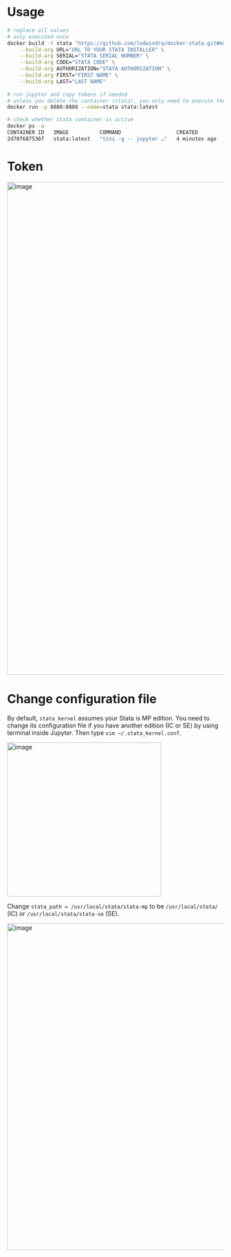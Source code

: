 # Usage

```bash
# replace all values 
# only executed once
docker build -t stata "https://github.com/ledwindra/docker-stata.git#main" \
    --build-arg URL="URL TO YOUR STATA INSTALLER" \
    --build-arg SERIAL="STATA SERIAL NUMBER" \
    --build-arg CODE="STATA CODE" \
    --build-arg AUTHORIZATION="STATA AUTHORIZATION" \
    --build-arg FIRST="FIRST NAME" \
    --build-arg LAST="LAST NAME"
    
# run jupyter and copy tokens if needed
# unless you delete the container (stata), you only need to execute the following command
docker run -p 8888:8888 --name=stata stata:latest

# check whether stata container is active
docker ps -a
CONTAINER ID   IMAGE          COMMAND                  CREATED         STATUS         PORTS                                       NAMES
2d70f687536f   stata:latest   "tini -g -- jupyter …"   4 minutes ago   Up 4 minutes   0.0.0.0:8888->8888/tcp, :::8888->8888/tcp   stata
```

# Token
<img width="1145" alt="image" src="https://user-images.githubusercontent.com/39021609/132377383-e9994b5b-6fd4-41d7-ba2a-74c73215f059.png">

# Change configuration file
By default, `stata_kernel` assumes your Stata is MP edition. You need to change its configuration file if you have another edition (IC or SE) by using terminal inside Jupyter. Then type `vim ~/.stata_kernel.conf`.

<img width="358" alt="image" src="https://user-images.githubusercontent.com/39021609/132377661-17dd1788-f95f-4484-984b-3d6a87b40b31.png">

Change `stata_path = /usr/local/stata/stata-mp` to be `/usr/local/stata/` (IC) or `/usr/local/stata/stata-se` (SE).

<img width="759" alt="image" src="https://user-images.githubusercontent.com/39021609/132377882-75439f10-3a58-43ce-aea6-2a4b4873a4ff.png">





